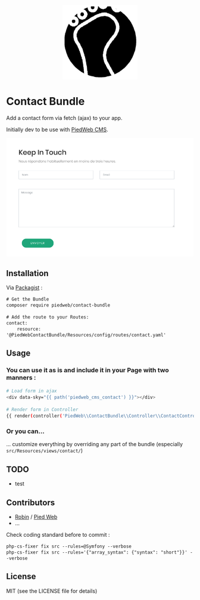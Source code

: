 <p align="center"><a href="https://piedweb.com">
<img src="https://raw.githubusercontent.com/PiedWeb/piedweb-devoluix-theme/master/src/img/logo_title.png" width="200" height="200" alt="theme devoluix bootstrap 4" />
</a></p>

# Contact Bundle

Add a contact form via fetch (ajax) to your app.

Initially dev to be use with [PiedWeb CMS](https://github.com/PiedWeb/CMS).

<p align="center"><img src="https://raw.githubusercontent.com/PiedWeb/ContactBundle/master/demo.png" alt="demo contact bundle form" /></p>

## Installation

Via [Packagist](https://packagist.org/packages/piedweb/contact-bundle) :

```
# Get the Bundle
composer require piedweb/contact-bundle

# Add the route to your Routes:
contact:
    resource: '@PiedWebContactBundle/Resources/config/routes/contact.yaml'
```

## Usage

### You can use it as is and include it in your Page with two manners :

```bash
# Load form in ajax
<div data-sky="{{ path('piedweb_cms_contact') }}"></div>

# Render form in Controller
{{ render(controller('PiedWeb\\ContactBundle\\Controller\\ContactController::show')) }}
```

### Or you can...

... customize everything by overriding any part of the bundle (especially `src/Resources/views/contact/`)


## TODO

- test

## Contributors

* [Robin](https://www.robin-d.fr/) / [Pied Web](https://piedweb.com)
* ...

Check coding standard before to commit :
```
php-cs-fixer fix src --rules=@Symfony --verbose
php-cs-fixer fix src --rules='{"array_syntax": {"syntax": "short"}}' --verbose
```

## License

MIT (see the LICENSE file for details)
